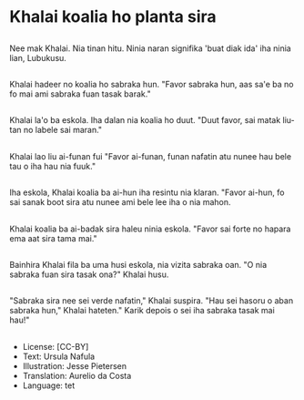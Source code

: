 # Khalai koalia ho planta sira

##
Nee mak Khalai. Nia tinan hitu. Ninia naran signifika 'buat diak ida' iha ninia lian, Lubukusu.

##
Khalai hadeer no koalia ho sabraka hun. "Favor sabraka hun, aas sa'e ba no fo mai ami sabraka fuan tasak barak."

##
Khalai la'o ba eskola. Iha dalan nia koalia ho duut. "Duut favor, sai matak liu-tan no labele sai maran."

##
Khalai lao liu ai-funan fui "Favor ai-funan, funan nafatin atu nunee hau bele tau o iha hau nia fuuk."

##
Iha eskola, Khalai koalia ba ai-hun iha resintu nia klaran. "Favor ai-hun, fo sai sanak boot sira atu nunee ami bele lee iha o nia mahon.

##
Khalai koalia ba ai-badak sira haleu ninia eskola. "Favor sai forte no hapara ema aat sira tama mai."

##
Bainhira Khalai fila ba uma husi eskola, nia vizita sabraka oan. "O nia sabraka fuan sira tasak ona?" Khalai husu.

##
"Sabraka sira nee sei verde nafatin," Khalai suspira. "Hau sei hasoru o aban sabraka hun," Khalai hateten." Karik depois o sei iha sabraka tasak mai hau!"

##
* License: [CC-BY]
* Text: Ursula Nafula
* Illustration: Jesse Pietersen
* Translation: Aurelio da Costa
* Language: tet
